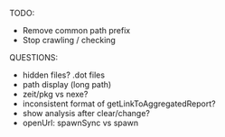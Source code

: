 TODO: 
* Remove common path prefix
* Stop crawling / checking


QUESTIONS:
* hidden files? .dot files
* path display (long path)
* zeit/pkg vs nexe?
* inconsistent format of getLinkToAggregatedReport?
* show analysis after clear/change?
* openUrl: spawnSync vs spawn

